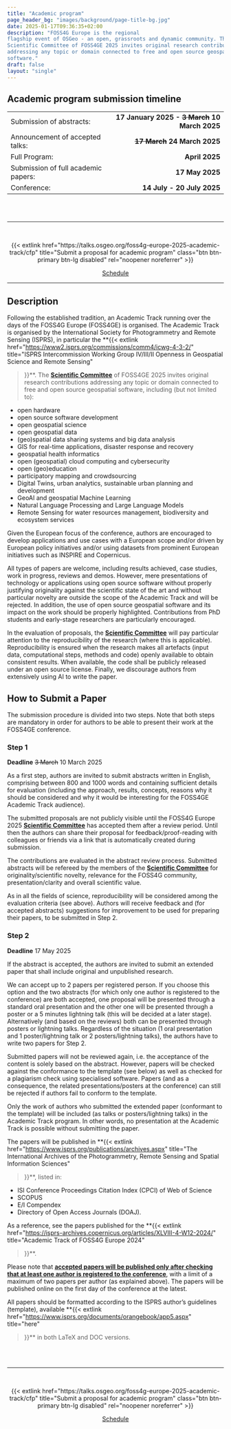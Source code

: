 ```yaml
---
title: "Academic program"
page_header_bg: "images/background/page-title-bg.jpg"
date: 2025-01-17T09:36:35+02:00
description: "FOSS4G Europe is the regional
flagship event of OSGeo - an open, grassroots and dynamic community. The
Scientific Committee of FOSS4GE 2025 invites original research contributions
addressing any topic or domain connected to free and open source geospatial
software."
draft: false
layout: "single"
---
```


## Academic program submission timeline

|   |   |
|:--|-------:|
| Submission of abstracts: | **17 January 2025 - ~~3 March~~ 10 March 2025** |
| Announcement of accepted talks: | **~~17 March~~ 24 March 2025** |
| Full Program: | **April 2025** |
| Submission of full academic papers: | **17 May 2025** |
| Conference: | **14 July - 20 July 2025** |

<br>
<br>

<hr>
<br>
<div>
<center>
<p>
{{<
    extlink
    href="https://talks.osgeo.org/foss4g-europe-2025-academic-track/cfp"
    title="Submit a proposal for academic program"       
    class="btn btn-primary btn-lg disabled"
    rel="noopener noreferrer"
>}}
</p>
<p>
  <a href="/schedule/talks/" class="btn btn-primary btn-lg">Schedule</a>
</p>
</center>
</div>
<hr>

## Description
Following the established tradition, an Academic Track running over the days of
the FOSS4G Europe (FOSS4GE) is organised. The Academic Track is organised by the
International Society for Photogrammetry and Remote Sensing (ISPRS), in particular the
**{{<
  extlink
  href="https://www2.isprs.org/commissions/comm4/icwg-4-3-2/"
  title="ISPRS Intercommission Working Group IV/III/II Openness in Geospatial Science and Remote Sensing"
>}}**. The [**Scientific Committee**](/scientific-committee/) of FOSS4GE 2025
invites original research contributions addressing any topic or domain
connected to free and open source geospatial software, including (but not limited to):
- open hardware
- open source software development
- open geospatial science
- open geospatial data
- (geo)spatial data sharing systems and big data analysis
- GIS for real-time applications, disaster response and recovery
- geospatial health informatics
- open (geospatial) cloud computing and cybersecurity
- open (geo)education
- participatory mapping and crowdsourcing
- Digital Twins, urban analytics, sustainable urban planning and development
- GeoAI and geospatial Machine Learning
- Natural Language Processing and Large Language Models
- Remote Sensing for water resources management, biodiversity and ecosystem services

Given the European focus of the conference, authors are encouraged to develop
applications and use cases with a European scope and/or driven by European
policy initiatives and/or using datasets from prominent European initiatives
such as INSPIRE and Copernicus.

All types of papers are welcome, including results achieved, case studies,
work in progress, reviews and demos. However, mere presentations of technology
or applications using open source software without properly justifying
originality against the scientific state of the art and without particular
novelty are outside the scope of the Academic Track and will be rejected.
In addition, the use of open source geospatial software and its impact on the
work should be properly highlighted. Contributions from PhD students and
early-stage researchers are particularly encouraged.

In the evaluation of proposals, the [**Scientific Committee**](/scientific-committee/)
will pay particular attention to the reproducibility of the research (where
this is applicable). Reproducibility is ensured when the research makes all
artefacts (input data, computational steps, methods and code) openly available
to obtain consistent results. When available, the code shall be publicly
released under an open source license. Finally, we discourage authors from
extensively using AI to write the paper.

## How to Submit a Paper
The submission procedure is divided into two steps. Note that both steps are
mandatory in order for authors to be able to present their work at the FOSS4GE
conference.

### Step 1
**Deadline** ~~3 March~~ 10 March 2025

As a first step, authors are invited to submit abstracts written in English,
comprising between 800 and 1000 words and containing sufficient details for
evaluation (including the approach, results, concepts, reasons why it should be
considered and why it would be interesting for the FOSS4GE Academic Track
audience).

The submitted proposals are not publicly visible until the FOSS4G Europe 2025
[**Scientific Committee**](/scientific-committee/) has accepted them after a review
period. Until then the authors can share their proposal for
feedback/proof-reading with colleagues or friends via a link that is
automatically created during submission.

The contributions are evaluated in the abstract review process. Submitted
abstracts will be refereed by the members of the
[**Scientific Committee**](/scientific-committee/) for originality/scientific
novelty, relevance for the FOSS4G community, presentation/clarity and overall
scientific value.

As in all the fields of science, reproducibility will be considered among the
evaluation criteria (see above). Authors will receive feedback and (for
accepted abstracts) suggestions for improvement to be used for preparing their
papers, to be submitted in Step 2.

### Step 2
**Deadline** 17 May 2025

If the abstract is accepted, the authors are invited to submit an extended
paper that shall include original and unpublished research.

We can accept up to 2 papers per registered person. If you choose this option
and the two abstracts (for which only one author is registered to the
conference) are both accepted, one proposal will be presented through a
standard oral presentation and the other one will be presented through a poster
or a 5 minutes lightning talk (this will be decided at a later stage).
Alternatively (and based on the reviews) both can be presented through posters
or lightning talks. Regardless of the situation (1 oral presentation and 1
poster/lightning talk or 2 posters/lightning talks), the authors have to write
two papers for Step 2.

Submitted papers will not be reviewed again, i.e. the acceptance of the content
is solely based on the abstract. However, papers will be checked against the
conformance to the template (see below) as well as checked for a plagiarism
check using specialised software. Papers (and as a consequence, the related
presentations/posters at the conference) can still be rejected if authors fail
to conform to the template.

Only the work of authors who submitted the extended paper (conformant to the
template) will be included (as talks or posters/lightning talks) in the
Academic Track program. In other words, no presentation at the Academic Track
is possible without submitting the paper.

The papers will be published in
**{{<
  extlink
  href="https://www.isprs.org/publications/archives.aspx"
  title="The International Archives of the Photogrammetry, Remote Sensing and Spatial Information Sciences"
>}}**, listed in:
- ISI Conference Proceedings Citation Index (CPCI) of Web of Science
- SCOPUS
- E/I Compendex
- Directory of Open Access Journals (DOAJ).

As a reference, see the papers published for the
**{{<
  extlink
  href="https://isprs-archives.copernicus.org/articles/XLVIII-4-W12-2024/"
  title="Academic Track of FOSS4G Europe 2024"
>}}**.

Please note that <u>**accepted papers will be published only after checking that at
least one author is registered to the conference**</u>, with a limit of a maximum of
two papers per author (as explained above). The papers will be published online
on the first day of the conference at the latest.

All papers should be formatted according to the ISPRS author’s guidelines
(template), available
**{{<
  extlink
  href="https://www.isprs.org/documents/orangebook/app5.aspx"
  title="here"
>}}** in both LaTeX and DOC versions.

<br>
<br>

<hr>
<br>
<div>
<center>
<p>
{{<
    extlink
    href="https://talks.osgeo.org/foss4g-europe-2025-academic-track/cfp"
    title="Submit a proposal for academic program"       
    class="btn btn-primary btn-lg disabled"
    rel="noopener noreferrer"
>}}
</p>
<p>
  <a href="/schedule/talks/" class="btn btn-primary btn-lg">Schedule</a>
</p>
</center>
</div>
